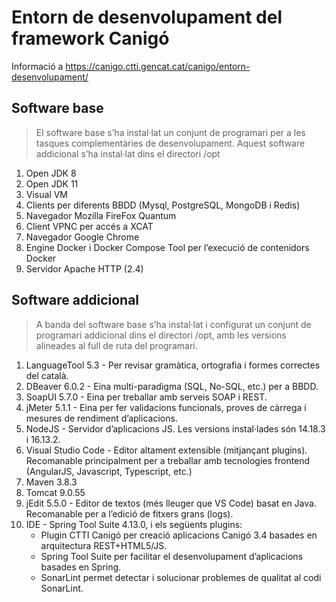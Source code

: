# Entorn de desenvolupament del framework Canigó

Informació a <https://canigo.ctti.gencat.cat/canigo/entorn-desenvolupament/>

## Software base

> El software base s’ha instal·lat un conjunt de programari per a les tasques complementàries de desenvolupament. Aquest software addicional s’ha instal·lat dins el directori /opt

1. Open JDK 8
1. Open JDK 11
1. Visual VM
1. Clients per diferents BBDD (Mysql, PostgreSQL, MongoDB i Redis)
1. Navegador Mozilla FireFox Quantum
1. Client VPNC per accés a XCAT
1. Navegador Google Chrome
1. Engine Docker i Docker Compose Tool per l’execució de contenidors Docker
1. Servidor Apache HTTP (2.4)

## Software addicional

> A banda del software base s’ha instal·lat i configurat un conjunt de programari addicional dins el directori /opt, amb les versions alineades al full de ruta del programari.

1. LanguageTool 5.3 - Per revisar gramàtica, ortografia i formes correctes del català.
1. DBeaver 6.0.2 - Eina multi-paradigma (SQL, No-SQL, etc.) per a BBDD.
1. SoapUI 5.7.0 - Eina per treballar amb serveis SOAP i REST.
1. jMeter 5.1.1 - Eina per fer validacions funcionals, proves de càrrega i mesures de rendiment d’aplicacions.
1. NodeJS - Servidor d’aplicacions JS. Les versions instal·lades són 14.18.3 i 16.13.2.
1. Visual Studio Code - Editor altament extensible (mitjançant plugins). Recomanable principalment per a treballar amb tecnologies frontend (AngularJS, Javascript, Typescript, etc.)
1. Maven 3.8.3
1. Tomcat 9.0.55
1. jEdit 5.5.0 - Editor de textos (més lleuger que VS Code) basat en Java. Recomanable per a l’edició de fitxers grans (logs).
1. IDE - Spring Tool Suite 4.13.0, i els següents plugins:
   * Plugin CTTI Canigó per creació aplicacions Canigó 3.4 basades en arquitectura REST+HTML5/JS.
   * Spring Tool Suite per facilitar el desenvolupament d’aplicacions basades en Spring.
   * SonarLint permet detectar i solucionar problemes de qualitat al codi SonarLint.
